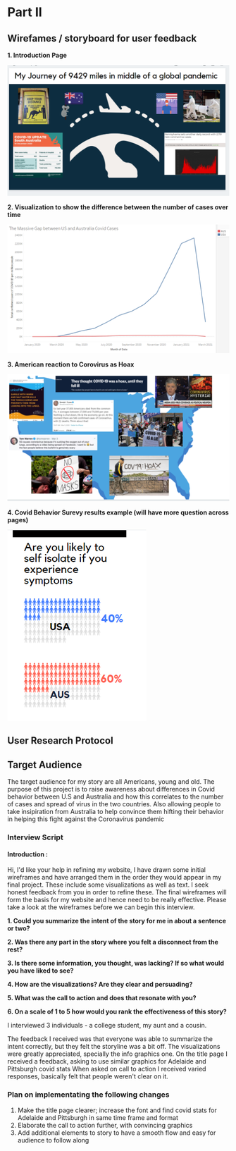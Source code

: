 # Part II 

## Wirefames / storyboard for user feedback

**1. Introduction Page**

![1](4_Intro.PNG)

**2. Visualization to show the difference between the number of cases over time**

![2](4_2.PNG)

**3. American reaction to Corovirus as Hoax**

![3](4_4.PNG)


**4.  Covid Behavior Surevy results example (will have more question across pages)**

![4](4_3.PNG)



## User Research Protocol

## Target Audience
The target audience for my story are all Americans, young and old. The purpose of this project is to raise awareness about differences in Covid behavior between U.S and Australia and how this correlates to the number of cases and spread of virus in the two countries. 
Also allowing people to take insipiration from Australia to help convince them hifting their behavior in helping this fight against the Coronavirus pandemic

### Interview Script

#### Introduction : 

Hi, I'd like your help in refining my website, I have drawn some initial wireframes and have arranged them in the order they would appear in my final project. These include some visualizations as well as text. I seek honest feedback from you in order to refine these. The final wireframes will form the basis for my website and hence need to be really effective. Please take a look at the wireframes before we can begin this interview.

**1. Could you summarize the intent of the story for me in about a sentence or two?**

**2. Was there any part in the story where you felt a disconnect from the rest?**

**3. Is there some information, you thought, was lacking? If so what would you have liked to see?**

**4. How are the visualizations? Are they clear and persuading?**

**5. What was the call to action and does that resonate with you?**

**6. On a scale of 1 to 5 how would you rank the effectiveness of this story?**

I interviewed 3 individuals - a college student, my aunt and a cousin.

The feedback I received was that everyone was able to summarize the intent correctly, but they felt the storyline was a bit off. 
The visualizations were greatly appreciated, specially the info graphics one. 
On the title page I received a feedback, asking to use similar graphics for Adelaide and Pittsburgh covid stats 
When asked on call to action I received varied responses, basically felt that people weren't clear on it.

### Plan on implementating the following changes

1. Make the title page clearer; increase the font and find covid stats for Adelaide and Pittsburgh in same time frame and format
2. Elaborate the call to action further, with convincing graphics
3. Add additional elements to story to have a smooth flow and easy for audience to follow along
